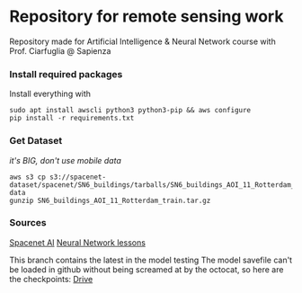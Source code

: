 # Repository for remote sensing work
Repository made for Artificial Intelligence & Neural Network course with Prof. Ciarfuglia @ Sapienza 

### Install required packages
Install everything with 

```console
sudo apt install awscli python3 python3-pip && aws configure 
pip install -r requirements.txt
```

### Get Dataset
_it's BIG, don't use mobile data_
```console
aws s3 cp s3://spacenet-dataset/spacenet/SN6_buildings/tarballs/SN6_buildings_AOI_11_Rotterdam_train.tar.gz data 
gunzip SN6_buildings_AOI_11_Rotterdam_train.tar.gz
```

### Sources
[Spacenet AI](https://spacenet.ai/sn6-challenge/)
[Neural Network lessons](https://youtube.com/playlist?list=PLkt2uSq6rBVctENoVBg1TpCC7OQi31AlC)

This branch contains the latest in the model testing
The model savefile can't be loaded in github without being screamed at by the octocat, so here are the checkpoints:
[Drive](https://drive.google.com/drive/folders/13zLL9n0ul_fqRMNWkc43oew1qYW1MlDv?usp=drive_link)